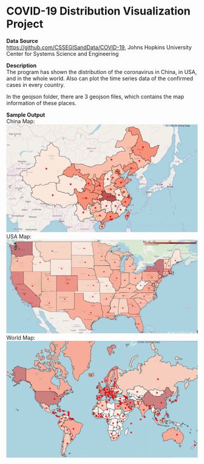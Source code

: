 # COVID-19 Distribution Visualization Project

**Data Source** <br />
https://github.com/CSSEGISandData/COVID-19, Johns Hopkins University Center for Systems Science and Engineering

**Description** <br />
The program has shown the distribution of the coronavirus in China, in USA, and in the whole world. Also can plot the time series data of the confirmed cases in every country.

In the geojson folder, there are 3 geojson files, which contains the map information of these places.

**Sample Output** <br />
China Map:
![China Map](https://github.com/Peteryang0922/COVID-19-Distribution-Visualization-Project/raw/master/Sample%20Output/COVID-19%20China%20Map.png)
USA Map:
![USA Map](https://github.com/Peteryang0922/COVID-19-Distribution-Visualization-Project/raw/master/Sample%20Output/COVID-19%20USA%20Map.png)
World Map:
![World Map](https://github.com/Peteryang0922/COVID-19-Distribution-Visualization-Project/raw/master/Sample%20Output/COVID-19%20World%20Map.png)
